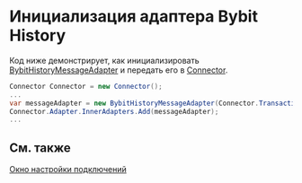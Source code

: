 # Инициализация адаптера Bybit History

Код ниже демонстрирует, как инициализировать [BybitHistoryMessageAdapter](xref:StockSharp.BybitHistory.BybitHistoryMessageAdapter) и передать его в [Connector](xref:StockSharp.Algo.Connector).

```cs
Connector Connector = new Connector();
...
var messageAdapter = new BybitHistoryMessageAdapter(Connector.TransactionIdGenerator);
Connector.Adapter.InnerAdapters.Add(messageAdapter);
...

```

## См. также

[Окно настройки подключений](../../../graphical_user_interface/connection_settings_window.md)
